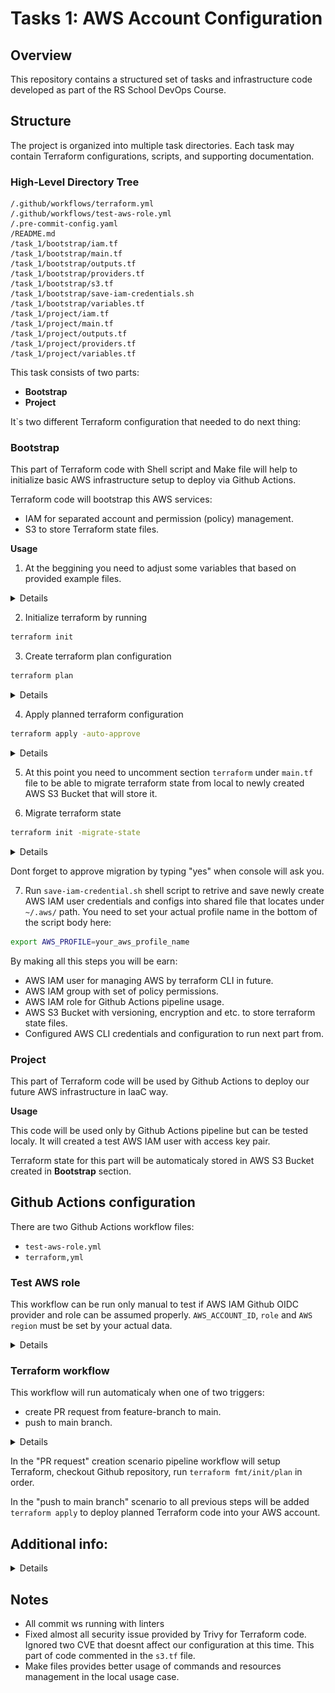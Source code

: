 # Tasks 1: AWS Account Configuration

## Overview

This repository contains a structured set of tasks and infrastructure code developed as part of the RS School DevOps Course.

## Structure

The project is organized into multiple task directories. Each task may contain Terraform configurations, scripts, and supporting documentation.

### High-Level Directory Tree

```
/.github/workflows/terraform.yml
/.github/workflows/test-aws-role.yml
/.pre-commit-config.yaml
/README.md
/task_1/bootstrap/iam.tf
/task_1/bootstrap/main.tf
/task_1/bootstrap/outputs.tf
/task_1/bootstrap/providers.tf
/task_1/bootstrap/s3.tf
/task_1/bootstrap/save-iam-credentials.sh
/task_1/bootstrap/variables.tf
/task_1/project/iam.tf
/task_1/project/main.tf
/task_1/project/outputs.tf
/task_1/project/providers.tf
/task_1/project/variables.tf
```

This task consists of two parts:

- **Bootstrap**
- **Project**

It\`s two different Terraform configuration that needed to do next thing:

### Bootstrap

This part of Terraform code with Shell script and Make file will help to initialize basic AWS infrastructure setup to deploy
via Github Actions.

Terraform code will bootstrap this AWS services:

- IAM for separated account and permission (policy) management.
- S3 to store Terraform state files.

**Usage**

1. At the beggining you need to adjust some variables that based on provided example files.

<details>

```terraform
# AWS Region
aws_region = "" # Set your actual AWS region
aws_profile = "" # Set specific AWS profile. Dont change if you are using default one.

# IAM User and Group
user_name  = "" # AWS IAM account user name that will be created to manage our terraform Project part.
group_name = "" # AWS IAM group name that our user above will part of to inherit policy permissions.

# Whether to create an access key for the IAM user
create_access_key = true # Option to allow creation of AWS IAM account key pair for our user.

# S3 Bucket for Terraform state
bucket_name = "rsschool-bootstrap-terraform-state" # Specify AWS S3 Bucket name that you want to create.

# Environment name for tagging
environment = "" # Can be set to `dev` , `prod`, or anothing else.

# AWS Managed Policies to Attach
# List of policies that will be applied to our AWS IAM group and role.
managed_policy_arns = [
  "arn:aws:iam::aws:policy/AmazonEC2FullAccess",
  "arn:aws:iam::aws:policy/AmazonRoute53FullAccess",
  "arn:aws:iam::aws:policy/AmazonS3FullAccess",
  "arn:aws:iam::aws:policy/IAMFullAccess",
  "arn:aws:iam::aws:policy/AmazonVPCFullAccess",
  "arn:aws:iam::aws:policy/AmazonSQSFullAccess",
  "arn:aws:iam::aws:policy/AmazonEventBridgeFullAccess"
]

github_repo    = ""  # Format: owner/repo . Your personal Github account and project
```

</details>

2. Initialize terraform by running

```bash
terraform init
```

3. Create terraform plan configuration

```bash
terraform plan
```

<details>

![Terraform plan output](screenshots/image3.png)

</details>

4. Apply planned terraform configuration

```bash
terraform apply -auto-approve
```

<details>

![Terraform aply putput](screenshots/image4.png)

</details>

5. At this point you need to uncomment section `terraform` under `main.tf` file to be able to migrate terraform state from local to newly created AWS S3 Bucket that will store it.

1. Migrate terraform state

```bash
terraform init -migrate-state
```

<details>

![Terraform state](screenshots/image7.png)

</details>

Dont forget to approve migration by typing "yes" when console will ask you.

7. Run `save-iam-credential.sh` shell script to retrive and save newly create AWS IAM user credentials and configs into shared file that locates under `~/.aws/` path. You need to set your actual profile name in the bottom of the script body here:

```bash
export AWS_PROFILE=your_aws_profile_name
```

By making all this steps you will be earn:

- AWS IAM user for managing AWS by terraform CLI in future.
- AWS IAM group with set of policy permissions.
- AWS IAM role for Github Actions pipeline usage.
- AWS S3 Bucket with versioning, encryption and etc. to store terraform state files.
- Configured AWS CLI credentials and configuration to run next part from.

### Project

This part of Terraform code will be used by Github Actions to deploy our future AWS infrastructure in IaaC way.

**Usage**

This code will be used only by Github Actions pipeline but can be tested localy. It will created a test AWS IAM user with access key pair.

Terraform state for this part will be automaticaly stored in AWS S3 Bucket created in **Bootstrap** section.

## Github Actions configuration

There are two Github Actions workflow files:

- `test-aws-role.yml`
- `terraform,yml`

### Test AWS role

This workflow can be run only manual to test if AWS IAM Github OIDC provider and role can be assumed properly.
`AWS_ACCOUNT_ID`, `role` and `AWS region` must be set by your actual data.

<details>

```yaml
name: Test AWS OIDC Role Assumption

on:
  workflow_dispatch:

permissions:
  id-token: write  # Required for OIDC token exchange
  contents: read   # Required to checkout the repo

jobs:
  assume-role-and-test:
    name: Assume AWS IAM Role and Run AWS CLI
    runs-on: ubuntu-latest

    steps:
      - name: Checkout repo
        uses: actions/checkout@v4

      - name: Configure AWS credentials via OIDC
        uses: aws-actions/configure-aws-credentials@v2
        with:
          role-to-assume: arn:aws:iam::${{ secrets.AWS_ACCOUNT_ID }}:role/GithubActionRole # AWS Account ID should be set in GitHub Secrets. Role must trust GitHub OIDC.
          aws-region: eu-north-1 # Specify your AWS region

      - name: Verify caller identity
        run: aws sts get-caller-identity

```

![Github Action pipeline output](screenshots/image5.png)

</details>

### Terraform workflow

This workflow will run automaticaly when one of two triggers:

- create PR request from feature-branch to main.
- push to main branch.

<details>

```yaml
name: Terraform Plan and Apply

on:
  push:
    branches:
      - main
  pull_request:
    branches:
      - main

permissions:
  id-token: write  # Required for OIDC token exchange
  contents: read   # Required to checkout the repo

jobs:
  terraform:
    runs-on: ubuntu-latest

    steps:

      - name: Checkout code
        uses: actions/checkout@v3

      - name: Set up Terraform
        uses: hashicorp/setup-terraform@v1
        with:
          terraform_version: 1.12.0

      - name: Configure AWS credentials via OIDC
        uses: aws-actions/configure-aws-credentials@v4
        with:
          role-to-assume: arn:aws:iam::${{ secrets.AWS_ACCOUNT_ID }}:role/GithubActionRole # AWS Account ID should be set in GitHub Secrets
          aws-region: eu-north-1

      - name: Terraform Format
        run: terraform fmt -check -recursive

      - name: Terraform Init
        run: terraform init
        working-directory: task_1/project

      - name: Terraform Plan
        run: terraform plan -out=output.tfplan -var="aws_region=${{ secrets.AWS_REGION }}" -var="aws_account_id=${{ secrets.AWS_ACCOUNT_ID }}" -var="user_name=${{ secrets.USER_NAME }}" -var="create_access_key=true"
        working-directory: task_1/project

      - name: Terraform Apply
        if: github.event_name == 'push'
        run: terraform apply -auto-approve output.tfplan
        working-directory: task_1/project

```

![Github Action pipeline output](screenshots/image6.png)

</details>

In the "PR request" creation scenario pipeline workflow will setup Terraform, checkout Github repository, run `terraform fmt/init/plan` in order.

In the "push to main branch" scenario to all previous steps will be added `terraform apply` to deploy planned Terraform code into your AWS account.

## Additional info:

<details>

![MFA configuration for account](screenshots/image1.png)

![Terraform and AWS CLI versions](screenshots/image2.png)

</details>

## Notes

- All commit ws running with linters
- Fixed almost all security issue provided by Trivy for Terraform code. Ignored two CVE that doesnt affect our configuration at this time. This part of code commented in the `s3.tf` file.
- Make files provides better usage of commands and resources management in the local usage case.
